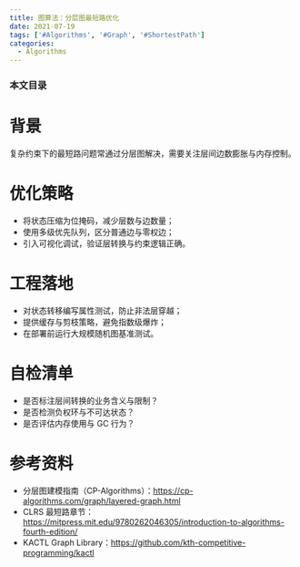 ```yaml
---
title: 图算法：分层图最短路优化
date: 2021-07-19
tags: ['#Algorithms', '#Graph', '#ShortestPath']
categories:
  - Algorithms
---
```


### 本文目录
<!-- toc -->

# 背景
复杂约束下的最短路问题常通过分层图解决，需要关注层间边数膨胀与内存控制。

# 优化策略
- 将状态压缩为位掩码，减少层数与边数量；
- 使用多级优先队列，区分普通边与零权边；
- 引入可视化调试，验证层转换与约束逻辑正确。

# 工程落地
- 对状态转移编写属性测试，防止非法层穿越；
- 提供缓存与剪枝策略，避免指数级爆炸；
- 在部署前运行大规模随机图基准测试。

# 自检清单
- 是否标注层间转换的业务含义与限制？
- 是否检测负权环与不可达状态？
- 是否评估内存使用与 GC 行为？

# 参考资料
- 分层图建模指南（CP-Algorithms）：https://cp-algorithms.com/graph/layered-graph.html
- CLRS 最短路章节：https://mitpress.mit.edu/9780262046305/introduction-to-algorithms-fourth-edition/
- KACTL Graph Library：https://github.com/kth-competitive-programming/kactl
